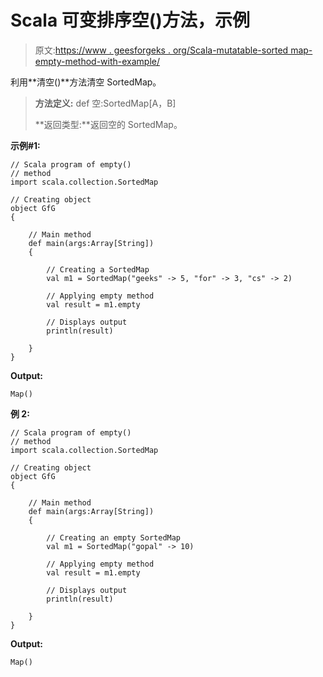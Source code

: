 # Scala 可变排序空()方法，示例

> 原文:[https://www . geesforgeks . org/Scala-mutatable-sorted map-empty-method-with-example/](https://www.geeksforgeeks.org/scala-mutable-sortedmap-empty-method-with-example/)

利用**清空()**方法清空 SortedMap。

> **方法定义:** def 空:SortedMap[A，B]
> 
> **返回类型:**返回空的 SortedMap。

**示例#1:**

```
// Scala program of empty()
// method
import scala.collection.SortedMap

// Creating object
object GfG
{ 

    // Main method
    def main(args:Array[String])
    {

        // Creating a SortedMap
        val m1 = SortedMap("geeks" -> 5, "for" -> 3, "cs" -> 2)

        // Applying empty method
        val result = m1.empty

        // Displays output
        println(result)

    }
}
```

**Output:**

```
Map()

```

**例 2:**

```
// Scala program of empty()
// method
import scala.collection.SortedMap

// Creating object
object GfG
{ 

    // Main method
    def main(args:Array[String])
    {

        // Creating an empty SortedMap
        val m1 = SortedMap("gopal" -> 10)

        // Applying empty method
        val result = m1.empty

        // Displays output
        println(result)

    }
}
```

**Output:**

```
Map()

```